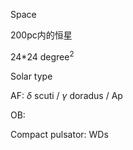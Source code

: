 Space

200pc内的恒星

24*24 degree$^2$





Solar type

AF: $\delta$ scuti / $\gamma$ doradus / Ap

OB: 

Compact pulsator: WDs

